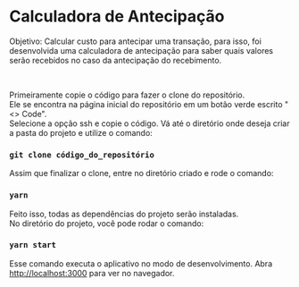 # Calculadora de Antecipação

Objetivo: Calcular custo para antecipar uma transação, para isso, foi desenvolvida uma calculadora de antecipação para saber quais valores serão recebidos no caso da antecipação do recebimento.

<br/>

Primeiramente copie o código para fazer o clone do repositório. <br/>
Ele se encontra na página inicial do repositório em um botão verde escrito "<> Code". <br/>
Selecione a opção ssh e copie o código. Vá até o diretório onde deseja criar a pasta do projeto e utilize o comando:

### `git clone código_do_repositório`

Assim que finalizar o clone, entre no diretório criado e rode o comando:

### `yarn`

Feito isso, todas as dependências do projeto serão instaladas. <br/>
No diretório do projeto, você pode rodar o comando:

### `yarn start`

Esse comando executa o aplicativo no modo de desenvolvimento.
Abra [http://localhost:3000](http://localhost:3000) para ver no navegador.
